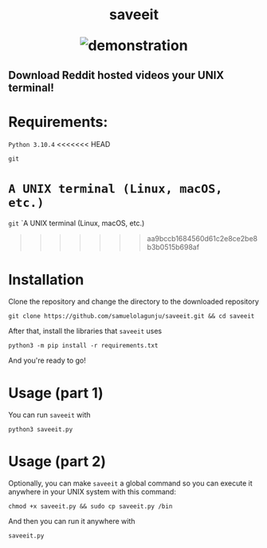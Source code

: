 <h1 align="center">
  saveeit
  
  ![demonstration](https://dioxair.needs.rest/r/saveeit.gif)
</h1>

## Download Reddit hosted videos your UNIX terminal!

# Requirements:

`Python 3.10.4`
<<<<<<< HEAD

`git`

`A UNIX terminal (Linux, macOS, etc.)`
=======
`git`
`A UNIX terminal (Linux, macOS, etc.)
>>>>>>> aa9bccb1684560d61c2e8ce2be8b3b0515b698af

# Installation

Clone the repository and change the directory to the downloaded repository

```console
git clone https://github.com/samuelolagunju/saveeit.git && cd saveeit
```

After that, install the libraries that `saveeit` uses

```console
python3 -m pip install -r requirements.txt
```

And you're ready to go!

# Usage (part 1)
You can run `saveeit` with

```console
python3 saveeit.py
```

# Usage (part 2)

Optionally, you can make `saveeit` a global command so you can execute it anywhere in your UNIX system with this command:

```console
chmod +x saveeit.py && sudo cp saveeit.py /bin
```

And then you can run it anywhere with

```console
saveeit.py
```
